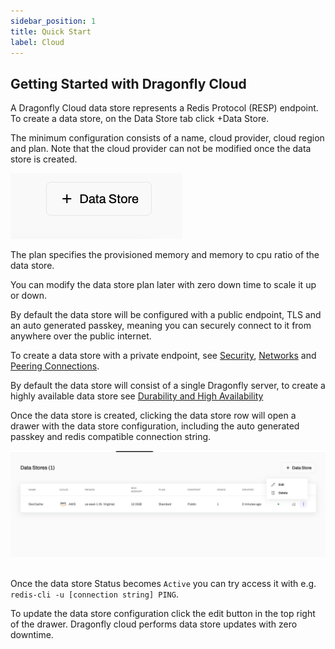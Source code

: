 ```yaml
---
sidebar_position: 1
title: Quick Start
label: Cloud
--- 
```



## Getting Started with Dragonfly Cloud

A Dragonfly Cloud data store represents a Redis Protocol (RESP) endpoint. To create a data store, on the Data Store tab click +Data Store. 

The minimum configuration consists of a name, cloud provider, cloud region and plan. Note that the cloud provider can not be modified once the data store is created.


![datastore](../../../static/img/add-datastore.png)


The plan specifies the provisioned memory and memory to cpu ratio of the data store. 

You can modify the data store plan later with zero down time to scale it up or down.

By default the data store will be configured with a public endpoint, TLS and an auto generated passkey, meaning you can securely connect to it from anywhere over the public internet.

To create a data store with a private endpoint, see [Security](cloud/data-stores/security), [Networks](cloud/networks) and [Peering Connections](cloud/peering).

By default the data store will consist of a single Dragonfly server, to create a highly available data store see [Durability and High Availability](cloud/data-stores/duarability-vs-high-availability)

Once the data store is created, clicking the data store row will open a drawer with the data store configuration, including the auto generated passkey and redis compatible connection string. 


![edit datastore](../../../static/img/datastore-edit.png)   




Once the data store Status becomes `Active` you can try access it with e.g. `redis-cli -u [connection string] PING`.

To update the data store configuration click the edit button in the top right of the drawer. Dragonfly cloud performs data store updates with zero downtime.    

